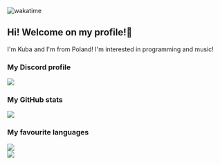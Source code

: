 ![wakatime](https://wakatime.com/badge/user/29588d82-8771-4fcd-a301-6a9b9976125e.svg)
 ## Hi! Welcome on my profile!👋
 I'm Kuba and I'm from Poland! I'm interested in programming and music!
 ### My Discord profile
 <a href="https://discord.com/users/404217213873029120"><img src="https://lanyard.cnrad.dev/api/404217213873029120?bg=0B132B&borderRadius=15px&animated=true&idleMessage=In%20your%20IDE%20(or%20head)."></a>
 ### My GitHub stats
 <a href="https://github.com/xKubsoneQ"><img src="https://github-readme-stats.vercel.app/api?username=xKubsoneQ&show_icons=true&count_private=true&theme=outrun"></a><br>
 ### My favourite languages
 <a href="https://github.com/xKubsoneQ"><img src="https://github-readme-stats.vercel.app/api/wakatime?username=xKubsoneQ&theme=dark"></a><br>
 <a href="https://github.com/xKubsoneQ"><img src="https://github-readme-stats.vercel.app/api/top-langs/?username=xKubsoneQ&theme=dark"></a>

